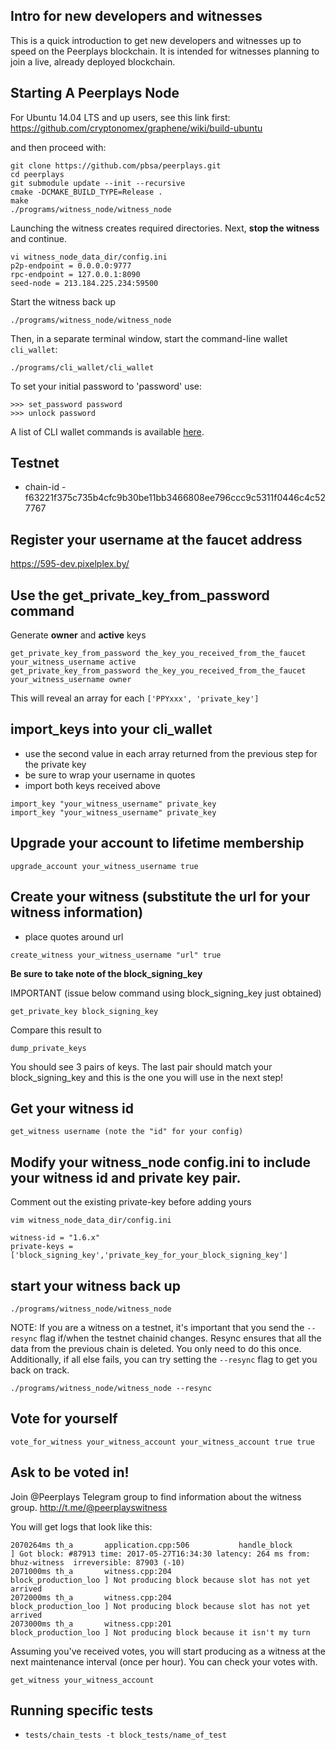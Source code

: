 Intro for new developers and witnesses
------------------------

This is a quick introduction to get new developers and witnesses up to speed on the Peerplays blockchain. It is intended for witnesses planning to join a live, already deployed blockchain.

Starting A Peerplays Node
-----------------

For Ubuntu 14.04 LTS and up users, see this link first:
    https://github.com/cryptonomex/graphene/wiki/build-ubuntu

and then proceed with:

    git clone https://github.com/pbsa/peerplays.git
    cd peerplays
    git submodule update --init --recursive
    cmake -DCMAKE_BUILD_TYPE=Release .
    make
    ./programs/witness_node/witness_node
    
Launching the witness creates required directories. Next, **stop the witness** and continue.

    vi witness_node_data_dir/config.ini
    p2p-endpoint = 0.0.0.0:9777
    rpc-endpoint = 127.0.0.1:8090
    seed-node = 213.184.225.234:59500
    
Start the witness back up

    ./programs/witness_node/witness_node

Then, in a separate terminal window, start the command-line wallet `cli_wallet`:

    ./programs/cli_wallet/cli_wallet

To set your initial password to 'password' use:

    >>> set_password password
    >>> unlock password


A list of CLI wallet commands is available
[here](https://github.com/PBSA/peerplays/blob/master/libraries/wallet/include/graphene/wallet/wallet.hpp).


Testnet
----------------------
- chain-id - f63221f375c735b4cfc9b30be11bb3466808ee796ccc9c5311f0446c4c527767

Register your username at the faucet address
---------------------------
https://595-dev.pixelplex.by/


Use the get_private_key_from_password command
---------------------------------
Generate **owner** and **active** keys

```
get_private_key_from_password the_key_you_received_from_the_faucet your_witness_username active
get_private_key_from_password the_key_you_received_from_the_faucet your_witness_username owner
```
This will reveal an array for each `['PPYxxx', 'private_key']`

import_keys into your cli_wallet
-------------------------------
- use the second value in each array returned from the previous step for the private key
- be sure to wrap your username in quotes
- import both keys received above

```
import_key "your_witness_username" private_key
import_key "your_witness_username" private_key
```

Upgrade your account to lifetime membership
--------------------------------
```
upgrade_account your_witness_username true
```

Create your witness (substitute the url for your witness information)
-------------------------------
- place quotes around url
```
create_witness your_witness_username "url" true
```
**Be sure to take note of the block_signing_key** 

IMPORTANT (issue below command using block_signing_key just obtained)
```
get_private_key block_signing_key
```
Compare this result to

```
dump_private_keys
```
You should see 3 pairs of keys. The last pair should match your block_signing_key and this is the one you will use in the next step!

Get your witness id
-----------------
```
get_witness username (note the "id" for your config)
```

Modify your witness_node config.ini to include **your** witness id and private key pair.
-------------------------
Comment out the existing private-key before adding yours
```
vim witness_node_data_dir/config.ini

witness-id = "1.6.x"
private-keys = ['block_signing_key','private_key_for_your_block_signing_key']
```

start your witness back up
------------------
```
./programs/witness_node/witness_node
```

NOTE: If you are a witness on a testnet, it's important that you send the `--resync` flag if/when the testnet chainid changes. Resync ensures that all the data from the previous chain is deleted. You only need to do this once. Additionally, if all else fails, you can try setting the `--resync` flag to get you back on track.

```
./programs/witness_node/witness_node --resync
```

Vote for yourself
--------------
```
vote_for_witness your_witness_account your_witness_account true true
```

Ask to be voted in!
--------------

Join @Peerplays Telegram group to find information about the witness group.
http://t.me/@peerplayswitness

You will get logs that look like this:

```
2070264ms th_a       application.cpp:506           handle_block         ] Got block: #87913 time: 2017-05-27T16:34:30 latency: 264 ms from: bhuz-witness  irreversible: 87903 (-10)
2071000ms th_a       witness.cpp:204               block_production_loo ] Not producing block because slot has not yet arrived
2072000ms th_a       witness.cpp:204               block_production_loo ] Not producing block because slot has not yet arrived
2073000ms th_a       witness.cpp:201               block_production_loo ] Not producing block because it isn't my turn
```

Assuming you've received votes, you will start producing as a witness at the next maintenance interval (once per hour). You can check your votes with.

```
get_witness your_witness_account
```


Running specific tests
----------------------

- `tests/chain_tests -t block_tests/name_of_test`


 
